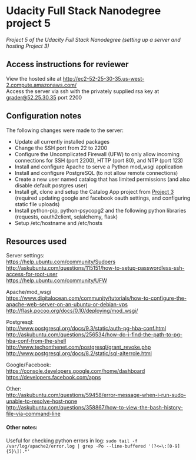 # Udacity Full Stack Nanodegree project 5
*Project 5 of the Udacity Full Stack Nanodegree (setting up a server and hosting Project 3)*

## Access instructions for reviewer
View the hosted site at http://ec2-52-25-30-35.us-west-2.compute.amazonaws.com/  
Access the server via ssh with the privately supplied rsa key at grader@52.25.30.35 port 2200  

## Configuration notes
The following changes were made to the server:  
- Update all currently installed packages  
- Change the SSH port from 22 to 2200  
- Configure the Uncomplicated Firewall (UFW) to only allow incoming connections for SSH (port 2200), HTTP (port 80), and NTP (port 123)  
- Install and configure Apache to serve a Python mod_wsgi application  
- Install and configure PostgreSQL (to not allow remote connections)
- Create a new user named catalog that has limited permissions (and also disable default postgres user)
- Install git, clone and setup the Catalog App project from [Project 3](https://github.com/boaarmpit/udacity_FSND_project3) (required updating google and facebook oauth settings, and configuring static file uploads)
- Install python-pip, python-psycopg2 and the following python libraries (requests, oauth2client, sqlalchemy, flask)
- Setup /etc/hostname and /etc/hosts


## Resources used  
Server settings:  
https://help.ubuntu.com/community/Sudoers  
http://askubuntu.com/questions/115151/how-to-setup-passwordless-ssh-access-for-root-user  
https://help.ubuntu.com/community/UFW  

Apache/mod_wsgi  
https://www.digitalocean.com/community/tutorials/how-to-configure-the-apache-web-server-on-an-ubuntu-or-debian-vps
http://flask.pocoo.org/docs/0.10/deploying/mod_wsgi/  

Postgresql:  
http://www.postgresql.org/docs/9.3/static/auth-pg-hba-conf.html
http://askubuntu.com/questions/256534/how-do-i-find-the-path-to-pg-hba-conf-from-the-shell  
http://www.techonthenet.com/postgresql/grant_revoke.php  
http://www.postgresql.org/docs/8.2/static/sql-alterrole.html  

Google/Facebook:  
https://console.developers.google.com/home/dashboard  
https://developers.facebook.com/apps  

Other:  
http://askubuntu.com/questions/59458/error-message-when-i-run-sudo-unable-to-resolve-host-none  
http://askubuntu.com/questions/358867/how-to-view-the-bash-history-file-via-command-line  

#### Other notes:
Useful for checking python errors in log: `sudo tail -f /var/log/apache2/error.log | grep -Po --line-buffered '(?<=\:[0-9]{5}\]).*'`
